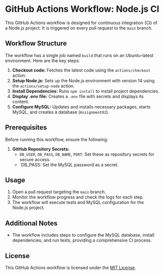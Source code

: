# GitHub Actions Workflow: Node.js CI

This GitHub Actions workflow is designed for continuous integration (CI) of a Node.js project. It is triggered on every pull request to the `main` branch.

## Workflow Structure

The workflow has a single job named `build` that runs on an Ubuntu-latest environment. Here are the key steps:

1. **Checkout code:** Fetches the latest code using the `actions/checkout` action.
2. **Setup Node.js:** Sets up the Node.js environment with version 14 using the `actions/setup-node` action.
3. **Install Dependencies:** Runs `npm install` to install project dependencies.
4. **Display .env file:** Creates a `.env` file with secrets and displays its content.
5. **Configure MySQL:** Updates and installs necessary packages, starts MySQL, and creates a database (`Assignment02`).

## Prerequisites

Before running this workflow, ensure the following:

1. **GitHub Repository Secrets:**
   - `DB_USER`, `DB_PASS`, `DB_NAME`, `PORT`: Set these as repository secrets for secure access.
   - `DB_PASS: Set the MySQL password as a secret.

## Usage

1. Open a pull request targeting the `main` branch.
2. Monitor the workflow progress and check the logs for each step.
3. The workflow will execute tests and MySQL configuration for the Node.js project.

## Additional Notes

- The workflow includes steps to configure the MySQL database, install dependencies, and run tests, providing a comprehensive CI process.


## License

This GitHub Actions workflow is licensed under the [MIT License](LICENSE).
